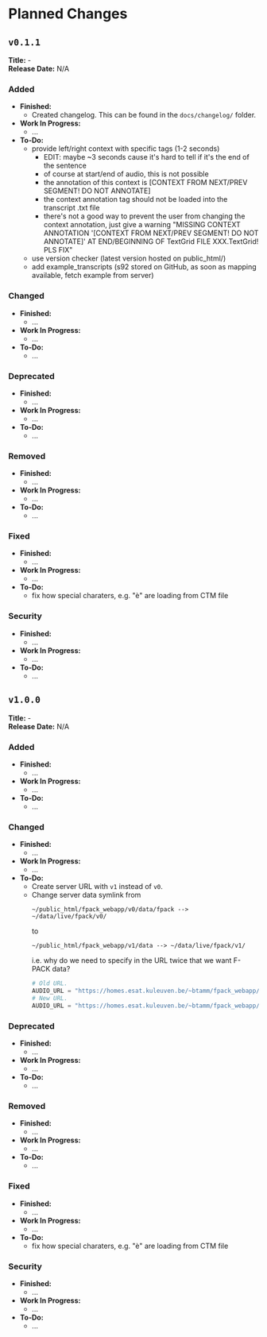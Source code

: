 # Planned Changes

## `v0.1.1`

**Title:** - \
**Release Date:** N/A


### Added
- **Finished:**
  - Created changelog. This can be found in the `docs/changelog/` folder.
- **Work In Progress:**
  - ...
- **To-Do:**
  - provide left/right context with specific tags (1-2 seconds)
    - EDIT: maybe ~3 seconds cause it's hard to tell if it's the end of the sentence
    - of course at start/end of audio, this is not possible
    - the annotation of this context is [CONTEXT FROM NEXT/PREV SEGMENT! DO NOT
      ANNOTATE]
    - the context annotation tag should not be loaded into the transcript .txt file
    - there's not a good way to prevent the user from changing the context annotation,
      just give a warning "MISSING CONTEXT ANNOTATION '[CONTEXT FROM NEXT/PREV SEGMENT!
      DO NOT ANNOTATE]' AT END/BEGINNING OF TextGrid FILE XXX.TextGrid! PLS FIX"
  - use version checker (latest version hosted on public_html/)
  - add example_transcripts (s92 stored on GitHub, as soon as mapping available, fetch
    example from server)


### Changed
- **Finished:**
  - ...
- **Work In Progress:**
  - ...
- **To-Do:**
  -  ...

### Deprecated
- **Finished:**
  - ...
- **Work In Progress:**
  - ...
- **To-Do:**
  -  ...

### Removed
- **Finished:**
  - ...
- **Work In Progress:**
  - ...
- **To-Do:**
  -  ...

### Fixed
- **Finished:**
  - ...
- **Work In Progress:**
  - ...
- **To-Do:**
  - fix how special charaters, e.g. "è" are loading from CTM file

### Security
- **Finished:**
  - ...
- **Work In Progress:**
  - ...
- **To-Do:**
  -  ...



## `v1.0.0`

**Title:** - \
**Release Date:** N/A


### Added
- **Finished:**
  - ...
- **Work In Progress:**
  - ...
- **To-Do:**
  - ...

### Changed
- **Finished:**
  - ...
- **Work In Progress:**
  - ...
- **To-Do:**
  - Create server URL with `v1` instead of `v0`.
  - Change server data symlink from
    ```
    ~/public_html/fpack_webapp/v0/data/fpack --> ~/data/live/fpack/v0/
    ```
    to
    ```
    ~/public_html/fpack_webapp/v1/data --> ~/data/live/fpack/v1/
    ```
    i.e. why do we need to specify in the URL twice that we want F-PACK data?
    ```python
    # Old URL.
    AUDIO_URL = "https://homes.esat.kuleuven.be/~btamm/fpack_webapp/v0/data/fpack/audio"
    # New URL.
    AUDIO_URL = "https://homes.esat.kuleuven.be/~btamm/fpack_webapp/v1/data/audio"
    ```

### Deprecated
- **Finished:**
  - ...
- **Work In Progress:**
  - ...
- **To-Do:**
  -  ...

### Removed
- **Finished:**
  - ...
- **Work In Progress:**
  - ...
- **To-Do:**
  -  ...

### Fixed
- **Finished:**
  - ...
- **Work In Progress:**
  - ...
- **To-Do:**
  - fix how special charaters, e.g. "è" are loading from CTM file

### Security
- **Finished:**
  - ...
- **Work In Progress:**
  - ...
- **To-Do:**
  -  ...

